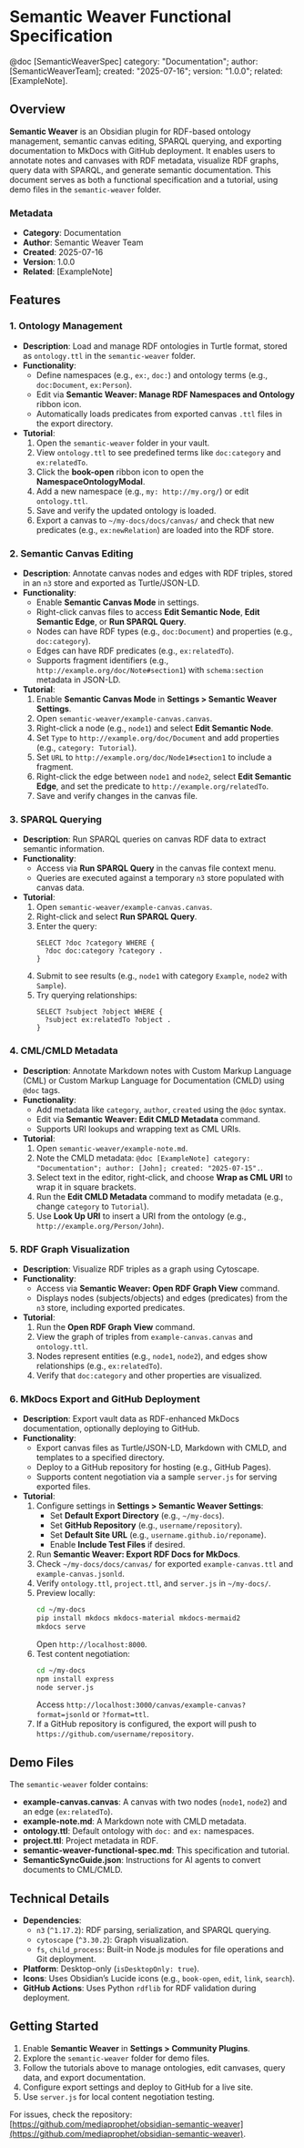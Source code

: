 # Semantic Weaver Functional Specification

@doc [SemanticWeaverSpec] category: "Documentation"; author: [SemanticWeaverTeam]; created: "2025-07-16"; version: "1.0.0"; related: [ExampleNote].

## Overview

**Semantic Weaver** is an Obsidian plugin for RDF-based ontology management, semantic canvas editing, SPARQL querying, and exporting documentation to MkDocs with GitHub deployment. It enables users to annotate notes and canvases with RDF metadata, visualize RDF graphs, query data with SPARQL, and generate semantic documentation. This document serves as both a functional specification and a tutorial, using demo files in the `semantic-weaver` folder.

### Metadata
- **Category**: Documentation
- **Author**: Semantic Weaver Team
- **Created**: 2025-07-16
- **Version**: 1.0.0
- **Related**: [ExampleNote]

## Features

### 1. Ontology Management
- **Description**: Load and manage RDF ontologies in Turtle format, stored as `ontology.ttl` in the `semantic-weaver` folder.
- **Functionality**:
  - Define namespaces (e.g., `ex:`, `doc:`) and ontology terms (e.g., `doc:Document`, `ex:Person`).
  - Edit via **Semantic Weaver: Manage RDF Namespaces and Ontology** ribbon icon.
  - Automatically loads predicates from exported canvas `.ttl` files in the export directory.
- **Tutorial**:
  1. Open the `semantic-weaver` folder in your vault.
  2. View `ontology.ttl` to see predefined terms like `doc:category` and `ex:relatedTo`.
  3. Click the **book-open** ribbon icon to open the **NamespaceOntologyModal**.
  4. Add a new namespace (e.g., `my: http://my.org/`) or edit `ontology.ttl`.
  5. Save and verify the updated ontology is loaded.
  6. Export a canvas to `~/my-docs/docs/canvas/` and check that new predicates (e.g., `ex:newRelation`) are loaded into the RDF store.

### 2. Semantic Canvas Editing
- **Description**: Annotate canvas nodes and edges with RDF triples, stored in an `n3` store and exported as Turtle/JSON-LD.
- **Functionality**:
  - Enable **Semantic Canvas Mode** in settings.
  - Right-click canvas files to access **Edit Semantic Node**, **Edit Semantic Edge**, or **Run SPARQL Query**.
  - Nodes can have RDF types (e.g., `doc:Document`) and properties (e.g., `doc:category`).
  - Edges can have RDF predicates (e.g., `ex:relatedTo`).
  - Supports fragment identifiers (e.g., `http://example.org/doc/Note#section1`) with `schema:section` metadata in JSON-LD.
- **Tutorial**:
  1. Enable **Semantic Canvas Mode** in **Settings > Semantic Weaver Settings**.
  2. Open `semantic-weaver/example-canvas.canvas`.
  3. Right-click a node (e.g., `node1`) and select **Edit Semantic Node**.
  4. Set `Type` to `http://example.org/doc/Document` and add properties (e.g., `category: Tutorial`).
  5. Set `URL` to `http://example.org/doc/Node1#section1` to include a fragment.
  6. Right-click the edge between `node1` and `node2`, select **Edit Semantic Edge**, and set the predicate to `http://example.org/relatedTo`.
  7. Save and verify changes in the canvas file.

### 3. SPARQL Querying
- **Description**: Run SPARQL queries on canvas RDF data to extract semantic information.
- **Functionality**:
  - Access via **Run SPARQL Query** in the canvas file context menu.
  - Queries are executed against a temporary `n3` store populated with canvas data.
- **Tutorial**:
  1. Open `semantic-weaver/example-canvas.canvas`.
  2. Right-click and select **Run SPARQL Query**.
  3. Enter the query:
     ```
     SELECT ?doc ?category WHERE {
       ?doc doc:category ?category .
     }
     ```
  4. Submit to see results (e.g., `node1` with category `Example`, `node2` with `Sample`).
  5. Try querying relationships:
     ```
     SELECT ?subject ?object WHERE {
       ?subject ex:relatedTo ?object .
     }
     ```

### 4. CML/CMLD Metadata
- **Description**: Annotate Markdown notes with Custom Markup Language (CML) or Custom Markup Language for Documentation (CMLD) using `@doc` tags.
- **Functionality**:
  - Add metadata like `category`, `author`, `created` using the `@doc` syntax.
  - Edit via **Semantic Weaver: Edit CMLD Metadata** command.
  - Supports URI lookups and wrapping text as CML URIs.
- **Tutorial**:
  1. Open `semantic-weaver/example-note.md`.
  2. Note the CMLD metadata: `@doc [ExampleNote] category: "Documentation"; author: [John]; created: "2025-07-15".`.
  3. Select text in the editor, right-click, and choose **Wrap as CML URI** to wrap it in square brackets.
  4. Run the **Edit CMLD Metadata** command to modify metadata (e.g., change `category` to `Tutorial`).
  5. Use **Look Up URI** to insert a URI from the ontology (e.g., `http://example.org/Person/John`).

### 5. RDF Graph Visualization
- **Description**: Visualize RDF triples as a graph using Cytoscape.
- **Functionality**:
  - Access via **Semantic Weaver: Open RDF Graph View** command.
  - Displays nodes (subjects/objects) and edges (predicates) from the `n3` store, including exported predicates.
- **Tutorial**:
  1. Run the **Open RDF Graph View** command.
  2. View the graph of triples from `example-canvas.canvas` and `ontology.ttl`.
  3. Nodes represent entities (e.g., `node1`, `node2`), and edges show relationships (e.g., `ex:relatedTo`).
  4. Verify that `doc:category` and other properties are visualized.

### 6. MkDocs Export and GitHub Deployment
- **Description**: Export vault data as RDF-enhanced MkDocs documentation, optionally deploying to GitHub.
- **Functionality**:
  - Export canvas files as Turtle/JSON-LD, Markdown with CMLD, and templates to a specified directory.
  - Deploy to a GitHub repository for hosting (e.g., GitHub Pages).
  - Supports content negotiation via a sample `server.js` for serving exported files.
- **Tutorial**:
  1. Configure settings in **Settings > Semantic Weaver Settings**:
     - Set **Default Export Directory** (e.g., `~/my-docs`).
     - Set **GitHub Repository** (e.g., `username/repository`).
     - Set **Default Site URL** (e.g., `username.github.io/reponame`).
     - Enable **Include Test Files** if desired.
  2. Run **Semantic Weaver: Export RDF Docs for MkDocs**.
  3. Check `~/my-docs/docs/canvas/` for exported `example-canvas.ttl` and `example-canvas.jsonld`.
  4. Verify `ontology.ttl`, `project.ttl`, and `server.js` in `~/my-docs/`.
  5. Preview locally:
     ```bash
     cd ~/my-docs
     pip install mkdocs mkdocs-material mkdocs-mermaid2
     mkdocs serve
     ```
     Open `http://localhost:8000`.
  6. Test content negotiation:
     ```bash
     cd ~/my-docs
     npm install express
     node server.js
     ```
     Access `http://localhost:3000/canvas/example-canvas?format=jsonld` or `?format=ttl`.
  7. If a GitHub repository is configured, the export will push to `https://github.com/username/repository`.

## Demo Files
The `semantic-weaver` folder contains:
- **example-canvas.canvas**: A canvas with two nodes (`node1`, `node2`) and an edge (`ex:relatedTo`).
- **example-note.md**: A Markdown note with CMLD metadata.
- **ontology.ttl**: Default ontology with `doc:` and `ex:` namespaces.
- **project.ttl**: Project metadata in RDF.
- **semantic-weaver-functional-spec.md**: This specification and tutorial.
- **SemanticSyncGuide.json**: Instructions for AI agents to convert documents to CML/CMLD.

## Technical Details
- **Dependencies**:
  - `n3` (`^1.17.2`): RDF parsing, serialization, and SPARQL querying.
  - `cytoscape` (`^3.30.2`): Graph visualization.
  - `fs`, `child_process`: Built-in Node.js modules for file operations and Git deployment.
- **Platform**: Desktop-only (`isDesktopOnly: true`).
- **Icons**: Uses Obsidian’s Lucide icons (e.g., `book-open`, `edit`, `link`, `search`).
- **GitHub Actions**: Uses Python `rdflib` for RDF validation during deployment.

## Getting Started
1. Enable **Semantic Weaver** in **Settings > Community Plugins**.
2. Explore the `semantic-weaver` folder for demo files.
3. Follow the tutorials above to manage ontologies, edit canvases, query data, and export documentation.
4. Configure export settings and deploy to GitHub for a live site.
5. Use `server.js` for local content negotiation testing.

For issues, check the repository: [https://github.com/mediaprophet/obsidian-semantic-weaver](https://github.com/mediaprophet/obsidian-semantic-weaver).